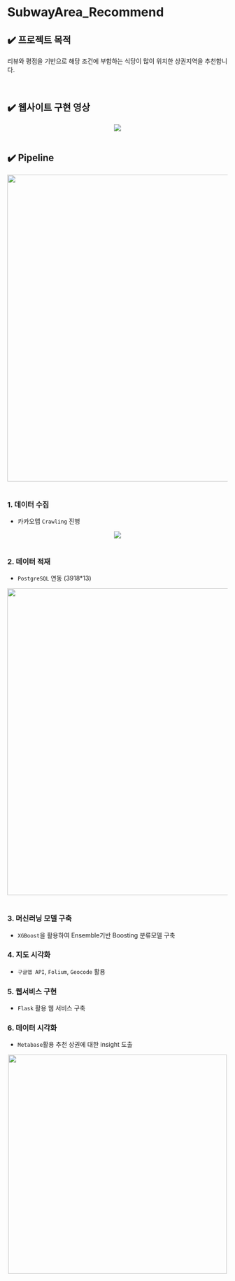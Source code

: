 # SubwayArea_Recommend 

## ✔️ 프로젝트 목적
리뷰와 평점을 기반으로 해당 조건에 부합하는 식당이 많이 위치한 상권지역을 추천합니다.  

</br>

## ✔️ 웹사이트 구현 영상

<div align="center"><img src="https://user-images.githubusercontent.com/90162819/159124424-9f2df356-0dac-487d-985e-3ba1165be0e4.gif"></div>

</br>

## ✔️ Pipeline 

<div align="center"><img src="https://user-images.githubusercontent.com/90162819/159123334-067357d7-1dcc-406f-bf3e-770ae08df0aa.png" width="700"></div>

</br>

   ### 1.  **데이터 수집** 
-  카카오맵 `Crawling` 진행
<div align="center"><img src="https://user-images.githubusercontent.com/90162819/159152948-50aedfe7-615d-401f-93c3-084c4c92a18e.gif"></div>

</br>

   ### 2.  **데이터 적재** 
   -  `PostgreSQL` 연동 (3918*13) 

   <div align="center"><img src="https://user-images.githubusercontent.com/90162819/159152931-029eafc0-521c-4628-bba2-e92a8fa6f33e.png" width="700"></div>

   </br>

   ### 3.  **머신러닝 모델 구축** 
   -  `XGBoost`을 활용하여 Ensemble기반 Boosting 분류모델 구축


   ### 4.  **지도 시각화** 
   -  `구글맵 API`, `Folium`, `Geocode` 활용


   ### 5.  **웹서비스 구현** 
   -  `Flask` 활용 웹 서비스 구축 


   ### 6.  **데이터 시각화** 
   -  `Metabase`활용 추천 상권에 대한 insight 도출

<div align="center"><img src="https://user-images.githubusercontent.com/90162819/159153055-1c56b409-c6c3-449a-a8fb-e41ab9f04ab0.png" width="500"></div>

</br>





